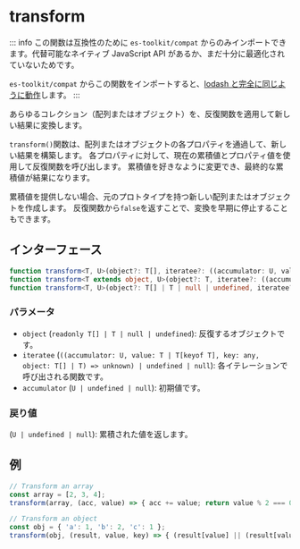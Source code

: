 # transform

::: info
この関数は互換性のために `es-toolkit/compat` からのみインポートできます。代替可能なネイティブ JavaScript API があるか、まだ十分に最適化されていないためです。

`es-toolkit/compat` からこの関数をインポートすると、[lodash と完全に同じように動作](../../../compatibility.md)します。
:::

あらゆるコレクション（配列またはオブジェクト）を、反復関数を適用して新しい結果に変換します。

`transform()`関数は、配列またはオブジェクトの各プロパティを通過して、新しい結果を構築します。
各プロパティに対して、現在の累積値とプロパティ値を使用して反復関数を呼び出します。
累積値を好きなように変更でき、最終的な累積値が結果になります。

累積値を提供しない場合、元のプロトタイプを持つ新しい配列またはオブジェクトを作成します。
反復関数から`false`を返すことで、変換を早期に停止することもできます。

## インターフェース

```typescript
function transform<T, U>(object?: T[], iteratee?: ((accumulator: U, value: T, index: number, object: T[]) => unknown) | undefined | null, accumulator?: U | undefined | null): U | undefined | null;
function transform<T extends object, U>(object?: T, iteratee?: ((accumulator: U, value: T[keyof T], key: keyof T, object: T) => unknown) | undefined | null, accumulator?: U | undefined | null): U | undefined | null;
function transform<T, U>(object?: T[] | T | null | undefined, iteratee?: ((accumulator: U, value: T | T[keyof T], key: any, object: T[] | T) => unknown) | undefined | null, accumulator?: U | undefined | null): U | undefined | null;
```

### パラメータ

- `object` (`readonly T[] | T | null | undefined`): 反復するオブジェクトです。
- `iteratee` (`((accumulator: U, value: T | T[keyof T], key: any, object: T[] | T) => unknown) | undefined | null`): 各イテレーションで呼び出される関数です。
- `accumulator` (`U | undefined | null`): 初期値です。

### 戻り値

(`U | undefined | null`): 累積された値を返します。

## 例

```typescript
// Transform an array
const array = [2, 3, 4];
transform(array, (acc, value) => { acc += value; return value % 2 === 0; }, 0) // => 5

// Transform an object
const obj = { 'a': 1, 'b': 2, 'c': 1 };
transform(obj, (result, value, key) => { (result[value] || (result[value] = [])).push(key) }, {}) // => { '1': ['a', 'c'], '2': ['b'] }
```